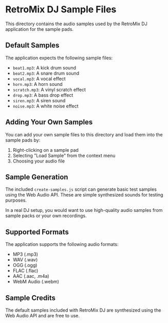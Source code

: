 # RetroMix DJ Sample Files

This directory contains the audio samples used by the RetroMix DJ application for the sample pads.

## Default Samples

The application expects the following sample files:

- `beat1.mp3`: A kick drum sound
- `beat2.mp3`: A snare drum sound
- `vocal.mp3`: A vocal effect
- `horn.mp3`: A horn sound
- `scratch.mp3`: A vinyl scratch effect
- `drop.mp3`: A bass drop effect
- `siren.mp3`: A siren sound
- `noise.mp3`: A white noise effect

## Adding Your Own Samples

You can add your own sample files to this directory and load them into the sample pads by:

1. Right-clicking on a sample pad
2. Selecting "Load Sample" from the context menu
3. Choosing your audio file

## Sample Generation

The included `create-samples.js` script can generate basic test samples using the Web Audio API. These are simple synthesized sounds for testing purposes.

In a real DJ setup, you would want to use high-quality audio samples from sample packs or your own recordings.

## Supported Formats

The application supports the following audio formats:

- MP3 (.mp3)
- WAV (.wav)
- OGG (.ogg)
- FLAC (.flac)
- AAC (.aac, .m4a)
- WebM Audio (.webm)

## Sample Credits

The default samples included with RetroMix DJ are synthesized using the Web Audio API and are free to use.
